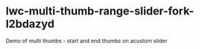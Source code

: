 # lwc-multi-thumb-range-slider-fork-l2bdazyd
Demo of multi thumbs - start and end thumbs on acustom slider
